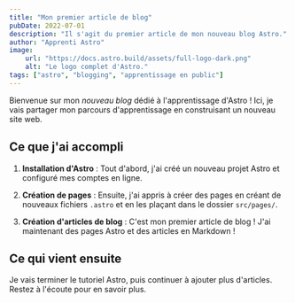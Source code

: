 ```yaml
---
title: "Mon premier article de blog"
pubDate: 2022-07-01
description: "Il s'agit du premier article de mon nouveau blog Astro."
author: "Apprenti Astro"
image:
    url: "https://docs.astro.build/assets/full-logo-dark.png"
    alt: "Le logo complet d'Astro."
tags: ["astro", "blogging", "apprentissage en public"]
---
```


Bienvenue sur mon _nouveau blog_ dédié à l'apprentissage d'Astro ! Ici, je vais partager mon parcours d'apprentissage en construisant un nouveau site web.

## Ce que j'ai accompli

1. **Installation d'Astro** : Tout d'abord, j'ai créé un nouveau projet Astro et configuré mes comptes en ligne.

2. **Création de pages** : Ensuite, j'ai appris à créer des pages en créant de nouveaux fichiers `.astro` et en les plaçant dans le dossier `src/pages/`.

3. **Création d'articles de blog** : C'est mon premier article de blog ! J'ai maintenant des pages Astro et des articles en Markdown !

## Ce qui vient ensuite

Je vais terminer le tutoriel Astro, puis continuer à ajouter plus d'articles. Restez à l'écoute pour en savoir plus.

